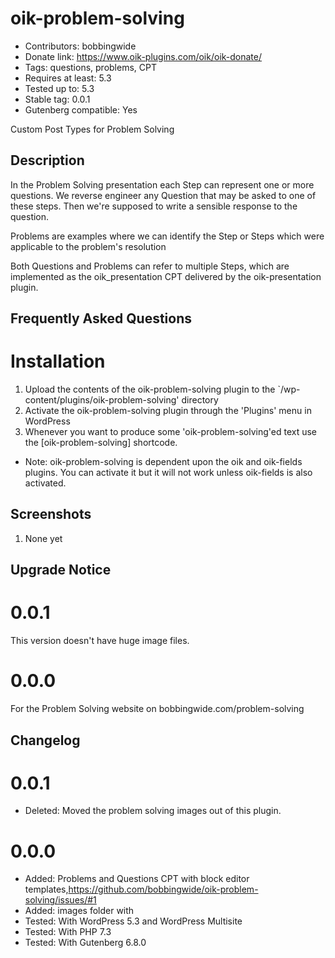 # oik-problem-solving 
* Contributors: bobbingwide
* Donate link: https://www.oik-plugins.com/oik/oik-donate/
* Tags: questions, problems, CPT
* Requires at least: 5.3
* Tested up to: 5.3
* Stable tag: 0.0.1
* Gutenberg compatible: Yes

Custom Post Types for Problem Solving


## Description 
In the Problem Solving presentation each Step can represent one or more questions.
We reverse engineer any Question that may be asked to one of these steps.
Then we're supposed to write a sensible response to the question.

Problems are examples where we can identify the Step or Steps which were applicable to the problem's resolution

Both Questions and Problems can refer to multiple Steps, which are implemented as the oik_presentation CPT
delivered by the oik-presentation plugin.


## Frequently Asked Questions 

# Installation 
1. Upload the contents of the oik-problem-solving plugin to the `/wp-content/plugins/oik-problem-solving' directory
1. Activate the oik-problem-solving plugin through the 'Plugins' menu in WordPress
1. Whenever you want to produce some 'oik-problem-solving'ed text use the [oik-problem-solving] shortcode.

* Note: oik-problem-solving is dependent upon the oik and oik-fields plugins. You can activate it but it will not work unless oik-fields is also activated.

## Screenshots 
1. None yet

## Upgrade Notice 
# 0.0.1 
This version doesn't have huge image files.

# 0.0.0 
For the Problem Solving website on bobbingwide.com/problem-solving


## Changelog 
# 0.0.1 
* Deleted: Moved the problem solving images out of this plugin.

# 0.0.0 
* Added: Problems and Questions CPT with block editor templates,https://github.com/bobbingwide/oik-problem-solving/issues/#1
* Added: images folder with
* Tested: With WordPress 5.3 and WordPress Multisite
* Tested: With PHP 7.3
* Tested: With Gutenberg 6.8.0



